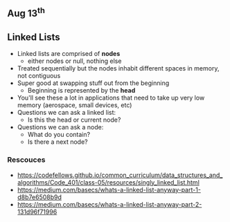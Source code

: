 ## Aug 13<sup>th</sup>
## Linked Lists

- Linked lists are comprised of **nodes**
  - either nodes or null, nothing else
- Treated sequentially but the nodes inhabit different spaces in memory, not contiguous
- Super good at swapping stuff out from the beginning
  - Beginning is represented by the **head**
- You'll see these a lot in applications that need to take up very low memory (aerospace, small devices, etc)
- Questions we can ask a linked list:
  - Is this the head or current node?
- Questions we can ask a node:
  - What do you contain?
  - Is there a next node?





### Rescouces

- https://codefellows.github.io/common_curriculum/data_structures_and_algorithms/Code_401/class-05/resources/singly_linked_list.html
- https://medium.com/basecs/whats-a-linked-list-anyway-part-1-d8b7e6508b9d
- https://medium.com/basecs/whats-a-linked-list-anyway-part-2-131d96f71996
